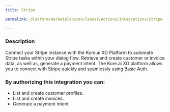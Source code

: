 ```yaml
---
title: Stripe

permalink: platform/marketplace/en/latest/Actions/Integrations/Stripe

---
```


### Description

Connect your Stripe instance with the Kore.ai XO Platform to automate Stripe tasks within your dialog flow. Retrieve and create customer or invoice data, as well as, generate a payment intent. The Kore.ai XO platform allows you to connect with Stripe quickly and seamlessly using Basic Auth.    
### By authorizing this integration you can:
- List and create customer profiles.
- List and create invoices.
- Generate a payment intent

